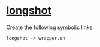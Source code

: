 # [longshot](https://hpc.nih.gov/apps/longshot.html)

Create the following symbolic links:
```
longshot -> wrapper.sh
```
